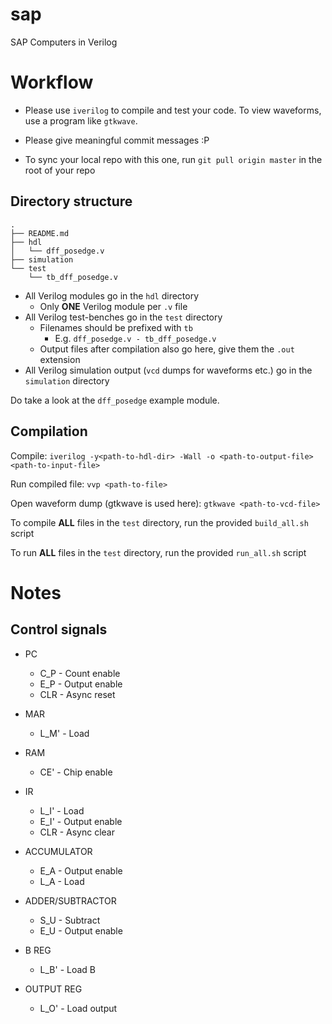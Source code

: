 # sap
SAP Computers in Verilog

# Workflow
* Please use `iverilog` to compile and test your code. To view waveforms, use a
  program like `gtkwave`.

* Please give meaningful commit messages :P

* To sync your local repo with this one, run `git pull origin master` in the
  root of your repo


## Directory structure
```
.
├── README.md
├── hdl
│   └── dff_posedge.v
├── simulation
└── test
    └── tb_dff_posedge.v
```

* All Verilog modules go in the `hdl` directory
	* Only **ONE** Verilog module per `.v` file
* All Verilog test-benches go in the `test` directory
	* Filenames should be prefixed with `tb`
		* E.g. `dff_posedge.v - tb_dff_posedge.v`
	* Output files after compilation also go here, give them the `.out` extension
* All Verilog simulation output (`vcd` dumps for waveforms etc.) go in the
  `simulation` directory

Do take a look at the `dff_posedge` example module.

## Compilation
Compile: `iverilog -y<path-to-hdl-dir> -Wall -o <path-to-output-file> <path-to-input-file>`

Run compiled file: `vvp <path-to-file>`

Open waveform dump (gtkwave is used here): `gtkwave <path-to-vcd-file>`

To compile **ALL** files in the `test` directory, run the provided `build_all.sh` script

To run **ALL** files in the `test` directory, run the provided `run_all.sh` script

# Notes

## Control signals

* PC
	* C_P - Count enable
	* E_P - Output enable
	* CLR - Async reset

* MAR
	* L_M' - Load

* RAM
	* CE' - Chip enable

* IR
	* L_I' - Load
	* E_I' - Output enable
	* CLR - Async clear

* ACCUMULATOR
	* E_A - Output enable
	* L_A - Load

* ADDER/SUBTRACTOR
	* S_U - Subtract
	* E_U - Output enable

* B REG
	* L_B' - Load B

* OUTPUT REG
	* L_O' - Load output
